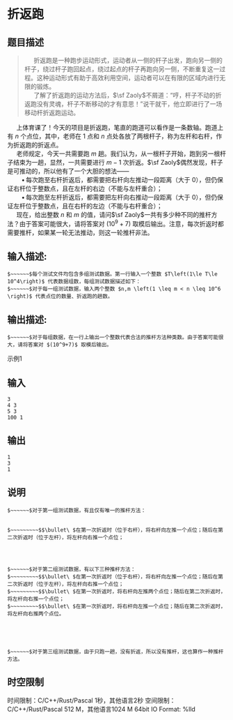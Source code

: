 # 折返跑

## 题目描述

> $\,\,\,\,\,\,\,\,\,$折返跑是一种跑步运动形式，运动者从一侧的杆子出发，跑向另一侧的杆子，绕过杆子跑回起点，绕过起点的杆子再跑向另一侧，不断重复这一过程。这种运动形式有助于高效利用空间，运动者可以在有限的区域内进行无限的锻炼。  
>  $\,\,\,\,\,\,\,\,\,$了解了折返跑的运动方法后，$\sf Zaoly$不屑道：“哼，杆子不动的折返跑没有灵魂，杆子不断移动的才有意思！”说干就干，他立即进行了一场移动杆折返跑运动。 

$\,\,\,\,\,\,\,\,\,$上体育课了！今天的项目是折返跑，笔直的跑道可以看作是一条数轴。跑道上有 $n$ 个点位，其中，老师在 $1$ 点和 $n$ 点处各放了两根杆子，称为左杆和右杆，作为折返跑的折返点。  
$\,\,\,\,\,\,\,\,\,$老师规定，今天一共需要跑 $m$ 趟。我们认为，从一根杆子开始，跑到另一根杆子结束为一趟，显然，一共需要进行 $m-1$ 次折返。$\sf Zaoly$偶然发现，杆子是可推动的，所以他有了一个大胆的想法——  
$\,\,\,\,\,\,\,\,\,\,\,\,\,\,\bullet\,$每次跑至右杆折返后，都需要把右杆向左推动一段距离（大于 $0$），但仍保证右杆位于整数点，且在左杆的右边（不能与左杆重合）；  
$\,\,\,\,\,\,\,\,\,\,\,\,\,\,\bullet\,$每次跑至左杆折返后，都需要把左杆向右推动一段距离（大于 $0$），但仍保证左杆位于整数点，且在右杆的左边（不能与右杆重合）；  
$\,\,\,\,\,\,\,\,\,$现在，给出整数 $n$ 和 $m$ 的值，请问$\sf Zaoly$一共有多少种不同的推杆方法？由于答案可能很大，请将答案对 $(10^9+7)$ 取模后输出。注意，每次折返时都需要推杆，如果某一轮无法推动，则这一轮推杆非法。

## 输入描述:
    
    
    $~~~~~~$每个测试文件均包含多组测试数据。第一行输入一个整数 $T\left(1\le T\le 10^4\right)$ 代表数据组数，每组测试数据描述如下：  
    $~~~~~~$对于每一组测试数据，输入两个整数 $​n,m \left(1 \leq m < n \leq 10^6 \right)$ 代表点位的数量、折返跑的趟数。

## 输出描述:
    
    
    $~~~~~~$对于每组数据，在一行上输出一个整数代表合法的推杆方法种类数。由于答案可能很大，请将答案对 $(10^9+7)$ 取模后输出。

示例1 

## 输入
    
    
    3
    4 3
    5 3
    100 1

## 输出
    
    
    1
    3
    1

## 说明
    
    
    $~~~~~~$对于第一组测试数据，有且仅有唯一的推杆方法：  
    
    
    $~~~~~~~~~$$\bullet\ $在第一次折返时（位于右杆），将右杆向左推一个点位；随后在第二次折返时（位于左杆），将左杆向右推一个点位；
    
      
    
    
    $~~~~~~$对于第二组测试数据，有以下三种推杆方法：  
    $~~~~~~~~~$$\bullet\ $在第一次折返时（位于右杆），将右杆向左推一个点位；随后在第二次折返时（位于左杆），将左杆向右推一个点位；  
    $~~~~~~~~~$$\bullet\ $在第一次折返时，将右杆向左推两个点位；随后在第二次折返时，将左杆向右推一个点位；  
    $~~~~~~~~~$$\bullet\ $在第一次折返时，将右杆向左推一个点位；随后在第二次折返时，将左杆向右推两个点位。  
    
    
      
    
    
    $~~~~~~$对于第三组测试数据，由于只跑一趟，没有折返，所以没有推杆，这也算作一种推杆方法。  
    


## 时空限制

时间限制：C/C++/Rust/Pascal 1秒，其他语言2秒
空间限制：C/C++/Rust/Pascal 512 M，其他语言1024 M
64bit IO Format: %lld